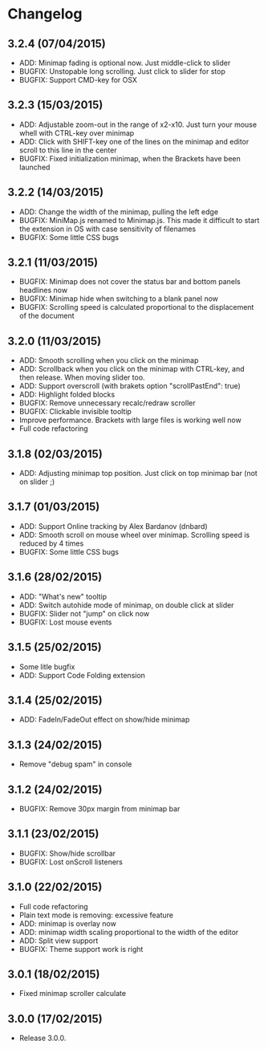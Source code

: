 # Changelog

## 3.2.4 (07/04/2015)
* ADD: Minimap fading is optional now. Just middle-click to slider
* BUGFIX: Unstopable long scrolling. Just click to slider for stop
* BUGFIX: Support CMD-key for OSX

## 3.2.3 (15/03/2015)
* ADD: Adjustable zoom-out in the range of x2-x10. Just turn your mouse whell with CTRL-key over minimap
* ADD: Click with SHIFT-key one of the lines on the minimap and editor scroll to this line in the center
* BUGFIX: Fixed initialization minimap, when the Brackets have been launched

## 3.2.2 (14/03/2015)
* ADD: Change the width of the minimap, pulling the left edge
* BUGFIX: MiniMap.js renamed to Minimap.js. This made it difficult to start the extension in OS with case sensitivity of filenames
* BUGFIX: Some little CSS bugs

## 3.2.1 (11/03/2015)
* BUGFIX: Minimap does not cover the status bar and bottom panels headlines now
* BUGFIX: Minimap hide when switching to a blank panel now
* BUGFIX: Scrolling speed is calculated proportional to the displacement of the document

## 3.2.0 (11/03/2015)
* ADD: Smooth scrolling when you click on the minimap
* ADD: Scrollback when you click on the minimap with CTRL-key, and then release. When moving slider too.
* ADD: Support overscroll (with brakets option "scrollPastEnd": true)
* ADD: Highlight folded blocks
* BUGFIX: Remove unnecessary recalc/redraw scroller
* BUGFIX: Clickable invisible tooltip
* Improve performance. Brackets with large files is working well now
* Full code refactoring

## 3.1.8 (02/03/2015)
* ADD: Adjusting minimap top position. Just click on top minimap bar (not on slider ;)

## 3.1.7 (01/03/2015)
* ADD: Support Online tracking by Alex Bardanov (dnbard)
* ADD: Smooth scroll on mouse wheel over minimap. Scrolling speed is reduced by 4 times
* BUGFIX: Some little CSS bugs

## 3.1.6 (28/02/2015)
* ADD: "What's new" tooltip
* ADD: Switch autohide mode of minimap, on double click at slider
* BUGFIX: Slider not "jump" on click now
* BUGFIX: Lost mouse events

## 3.1.5 (25/02/2015)
* Some litle bugfix
* ADD: Support Code Folding extension

## 3.1.4 (25/02/2015)
* ADD: FadeIn/FadeOut effect on show/hide minimap

## 3.1.3 (24/02/2015)
* Remove "debug spam" in console

## 3.1.2 (24/02/2015)
* BUGFIX: Remove 30px margin from minimap bar

## 3.1.1 (23/02/2015)
* BUGFIX: Show/hide scrollbar
* BUGFIX: Lost onScroll listeners

## 3.1.0 (22/02/2015)
* Full code refactoring
* Plain text mode is removing: excessive feature
* ADD: minimap is overlay now
* ADD: minimap width scaling proportional to the width of the editor
* ADD: Split view support
* BUGFIX: Theme support work is right

## 3.0.1 (18/02/2015)
* Fixed minimap scroller calculate 

## 3.0.0 (17/02/2015)
* Release 3.0.0.
